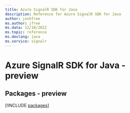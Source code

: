 ```yaml
---
title: Azure SignalR SDK for Java
description: Reference for Azure SignalR SDK for Java
author: joshfree
ms.author: jfree
ms.data: 12/10/2022
ms.topic: reference
ms.devlang: java
ms.service: signalr
---
```

# Azure SignalR SDK for Java - preview
## Packages - preview
[!INCLUDE [packages](signalr-index.md)]